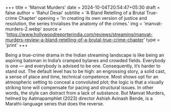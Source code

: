 +++
title = 'Manvat Murders'
date = 2024-10-04T20:54:47+05:30
draft = false
author = 'Rahul Desai'
subtitle = 'A Bland Retelling of a Brutal True-crime Chapter'
opening = 'In creating its own version of justice and resolution, the series trivialises the anatomy of the crimes.'
img = 'manvat-murders-2.webp'
source = 'https://www.hollywoodreporterindia.com/reviews/streaming/manvat-murders-review-a-bland-retelling-of-a-brutal-true-crime-chapter'
type = 'print'
+++

Being a true-crime drama in the Indian streaming landscape is like being an aspiring batsman in India’s cramped bylanes and crowded fields. Everybody is one — and everybody is advised to be one. Consequently, it’s harder to stand out. The default level has to be high: an engrossing story, a solid cast, a sense of place and time, technical competence. Most shows opt for an atmospheric setting to conceal a convoluted plot; the logic is that a visually striking tone will compensate for pacing and structural issues. In other words, the style can distract from a lack of substance. But Manvat Murders, helmed by Aatmapamphlet (2023) director Ashish Avinash Bende, is a Marathi-language series that does the reverse.
